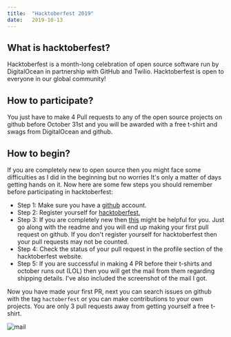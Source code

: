 ```yaml
---
title:  "Hacktoberfest 2019"
date:   2019-10-13 
---
```

## **What is hacktoberfest?**

Hacktoberfest is a month-long celebration of open source software run by DigitalOcean in partnership with GitHub and Twilio. Hacktoberfest is open to everyone in our global community!

## **How to participate?**

You just have to make 4 Pull requests to any of the open source projects on github before October 31st and you will be awarded with a free t-shirt and swags from DigitalOcean and github.

## **How to begin?**

If you are completely new to open source then you might face some difficulties as I did in the beginning but no worries It's only a matter of days getting hands on it.
Now here are some few steps you should remember before participating in hacktoberfest:

* Step 1: Make sure you have a [github](https://github.com) account.
* Step 2: Register yourself for [hacktoberfest.](https://hacktoberfest.digitalocean.com)
* Step 3: If you are completely new then [this](https://github.com/firstcontributions/first-contributions) might be helpful for you. Just go along with the readme and you will end up making your first pull request on github. If you don't register yourself for hacktoberfest then your pull requests may not be counted.
* Step 4: Check the status of your pull request in the profile section of the hacktoberfest website.
* Step 5: If you are successful in making 4 PR before their t-shirts and october runs out (LOL) then you will get the mail from them regarding shipping details. I've also included the screenshot of the mail I got.

Now you have made your first PR, next you can search issues on github with the tag `hactoberfest` or you can make contributions to your own projects. You are only 3 pull requests away from getting yourself a free t-shirt.

![mail](https://user-images.githubusercontent.com/39915361/66716172-7f924a00-ede8-11e9-97ad-52bc3f14743c.png)